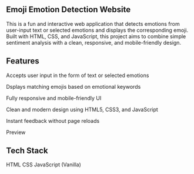 ## Emoji Emotion Detection Website
This is a fun and interactive web application that detects emotions from user-input text or selected emotions and displays the corresponding emoji. Built with HTML, CSS, and JavaScript, this project aims to combine simple sentiment analysis with a clean, responsive, and mobile-friendly design.

## Features
 Accepts user input in the form of text or selected emotions

 Dsplays matching emojis based on emotional keywords

 Fully responsive and mobile-friendly UI

 Clean and modern design using HTML5, CSS3, and JavaScript

 Instant feedback without page reloads

 Preview

## Tech Stack
 HTML
 CSS
 JavaScript (Vanilla)
